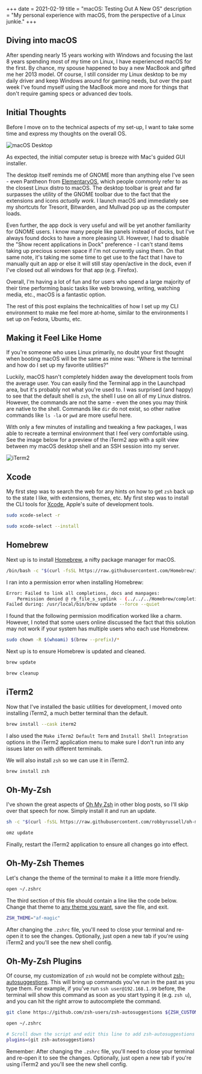 +++
date = 2021-02-19
title = "macOS: Testing Out A New OS"
description = "My personal experience with macOS, from the perspective of a Linux junkie."
+++

## Diving into macOS

After spending nearly 15 years working with Windows and focusing the last 8 years spending most of my time on Linux, I have experienced macOS for the first. By chance, my spouse happened to buy a new MacBook and gifted me her 2013 model. Of course, I still consider my Linux desktop to be my daily driver and keep Windows around for gaming needs, but over the past week I've found myself using the MacBook more and more for things that don't require gaming specs or advanced dev tools.

## Initial Thoughts

Before I move on to the technical aspects of my set-up, I want to take some time and express my thoughts on the overall OS.

![macOS Desktop](https://img.cleberg.io/blog/20210219-macos-testing-out-a-new-os/macos-desktop.png)

As expected, the initial computer setup is breeze with Mac's guided GUI installer.

The desktop itself reminds me of GNOME more than anything else I've seen - even Pantheon from [ElementaryOS](https://elementary.io/), which people commonly refer to as the closest Linux distro to macOS. The desktop toolbar is great and far surpasses the utility of the GNOME toolbar due to the fact that the extensions and icons *actually work*. I launch macOS and immediately see my shortcuts for Tresorit, Bitwarden, and Mullvad pop up as the computer loads.

Even further, the app dock is very useful and will be yet another familiarity for GNOME users. I know many people like panels instead of docks, but I've always found docks to have a more pleasing UI. However, I had to disable the "Show recent applications in Dock" preference - I can't stand items taking up precious screen space if I'm not currently using them. On that same note, it's taking me some time to get use to the fact that I have to manually quit an app or else it will still stay open/active in the dock, even if I've closed out all windows for that app (e.g. Firefox).

Overall, I'm having a lot of fun and for users who spend a large majority of their time performing basic tasks like web browsing, writing, watching media, etc., macOS is a fantastic option.

The rest of this post explains the technicalities of how I set up my CLI environment to make me feel more at-home, similar to the environments I set up on Fedora, Ubuntu, etc.

## Making it Feel Like Home

If you're someone who uses Linux primarily, no doubt your first thought when booting macOS will be the same as mine was: "Where is the terminal and how do I set up my favorite utilities?"

Luckily, macOS hasn't completely hidden away the development tools from the average user. You can easily find the Terminal app in the Launchpad area, but it's probably not what you're used to. I was surprised (and happy) to see that the default shell is `zsh`, the shell I use on all of my Linux distros. However, the commands are not the same - even the ones you may think are native to the shell. Commands like `dir` do not exist, so other native commands like `ls -la` or `pwd` are more useful here.

With only a few minutes of installing and tweaking a few packages, I was able to recreate a terminal environment that I feel very comfortable using. See the image below for a preview of the iTerm2 app with a split view between my macOS desktop shell and an SSH session into my server.

![iTerm2](https://img.cleberg.io/blog/20210219-macos-testing-out-a-new-os/iterm2.png)

## Xcode

My first step was to search the web for any hints on how to get `zsh` back up to the state I like, with extensions, themes, etc. My first step was to install the CLI tools for [Xcode](https://developer.apple.com/xcode/), Apple's suite of development tools.

```bash
sudo xcode-select -r
```

```bash
sudo xcode-select --install
```

## Homebrew

Next up is to install [Homebrew](https://brew.sh), a nifty package manager for macOS.

```bash
/bin/bash -c "$(curl -fsSL https://raw.githubusercontent.com/Homebrew/install/HEAD/install.sh)"
```

I ran into a permission error when installing Homebrew:

```bash
Error: Failed to link all completions, docs and manpages:
    Permission denied @ rb_file_s_symlink - (../../../Homebrew/completions/zsh/_brew, /usr/local/share/zsh/site-functions/_brew)
Failed during: /usr/local/bin/brew update --force --quiet
```

I found that the following permission modification worked like a charm. However, I noted that some users online discussed the fact that this solution may not work if your system has multiple users who each use Homebrew.

```bash
sudo chown -R $(whoami) $(brew --prefix)/*
```

Next up is to ensure Homebrew is updated and cleaned.

```bash
brew update
```

```bash
brew cleanup
```

## iTerm2

Now that I've installed the basic utilities for development, I moved onto installing iTerm2, a much better terminal than the default.

```bash
brew install --cask iterm2
```

I also used the `Make iTerm2 Default Term` and `Install Shell Integration` options in the iTerm2 application menu to make sure I don't run into any issues later on with different terminals.

We will also install `zsh` so we can use it in iTerm2.

```bash
brew install zsh
```

## Oh-My-Zsh

I've shown the great aspects of [Oh My Zsh](https://ohmyz.sh) in other blog posts, so I'll skip over that speech for now. Simply install it and run an update.

```bash
sh -c "$(curl -fsSL https://raw.githubusercontent.com/robbyrussell/oh-my-zsh/master/tools/install.sh)"
```

```bash
omz update
```

Finally, restart the iTerm2 application to ensure all changes go into effect.

## Oh-My-Zsh Themes

Let's change the theme of the terminal to make it a little more friendly.

```bash
open ~/.zshrc
```

The third section of this file should contain a line like the code below. Change that theme to [any theme you want](https://github.com/ohmyzsh/ohmyzsh/wiki/Themes), save the file, and exit.

```bash
ZSH_THEME="af-magic"
```

After changing the `.zshrc` file, you'll need to close your terminal and re-open it to see the changes. Optionally, just open a new tab if you're using iTerm2 and you'll see the new shell config.

## Oh-My-Zsh Plugins

Of course, my customization of `zsh` would not be complete without [zsh-autosuggestions](https://github.com/zsh-users/zsh-autosuggestions). This will bring up commands you've run in the past as you type them. For example, if you've run `ssh user@192.168.1.99` before, the terminal will show this command as soon as you start typing it (e.g. `zsh u`), and you can hit the right arrow to autocomplete the command.

```bash
git clone https://github.com/zsh-users/zsh-autosuggestions ${ZSH_CUSTOM:-~/.oh-my-zsh/custom}/plugins/zsh-autosuggestions
```

```bash
open ~/.zshrc
```

```bash
# Scroll down the script and edit this line to add zsh-autosuggestions
plugins=(git zsh-autosuggestions)
```

Remember: After changing the `.zshrc` file, you'll need to close your terminal and re-open it to see the changes. Optionally, just open a new tab if you're using iTerm2 and you'll see the new shell config.
